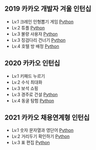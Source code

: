 ## 2019 카카오 개발자 겨울 인턴십

* Lv.1 크레인 인형뽑기 게임 [Python](/code/kakao/1.py)
* Lv.2 튜플 [Python](/code/kakao/2.py)
* Lv.3 불량 사용자 [Python](/code/kakao/3.py)
* Lv.3 징검다리 건너기 [Python](/code/kakao/4.py)
* Lv.4 호텔 방 배정 [Python](/code/kakao/5.py)

## 2020 카카오 인턴십

* Lv.1 키패드 누르기 
* Lv.2 수식 최대화 
* Lv.3 보석 쇼핑 
* Lv.3 경주로 건설 [Python](/code/kakao/9.py)
* Lv.4 동굴 탐험 [Python](/code/kakao/10.py)

## 2021 카카오 채용연계형 인턴십

* Lv.1 숫자 문자열과 영단어 [Python](/code/kakao/6.py)
* Lv.2 거리두기 확인하기 [Python](/code/kakao/7.py)
* Lv.3 표 편집 [Python](/code/kakao/8.py)
